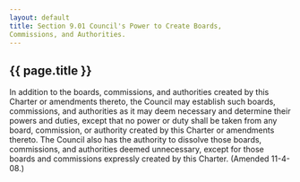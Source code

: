 ```yaml
---
layout: default 
title: Section 9.01 Council's Power to Create Boards,
Commissions, and Authorities.
---
```


{{ page.title }}
----------------

In addition to the boards, commissions, and authorities created by this
Charter or amendments thereto, the Council may establish such boards,
commissions, and authorities as it may deem necessary and determine
their powers and duties, except that no power or duty shall be taken
from any board, commission, or authority created by this Charter or
amendments thereto. The Council also has the authority to dissolve those
boards, commissions, and authorities deemed unnecessary, except for
those boards and commissions expressly created by this Charter. (Amended
11-4-08.)
